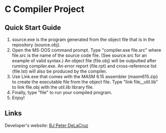 # C Compiler Project

## Quick Start Guide
1. source.exe is the program generated from the object file that is in the repository (source.obj).
2. Open the MS-DOS command prompt. Type "compiler.exe file.src" where file.src is the name of the source code file. (See source.src for an example of valid syntax.) An object file (file.obj) will be outputted after running compiler.exe. An error report (file.rpt) and cross-reference list (file.lst) will also be produced by the compiler.
3. Use Link.exe that comes with the MASM 6.15 assembler (masm615.zip) to create the executable file from the object file. Type "link file,,,util.lib" to link file.obj with the util.lib library file.
4. Finally, type "file" to run your compiled program.
5. Enjoy!

## Links
Developer's website: [BJ Peter DeLaCruz](https://www.bjdelacruz.com)
